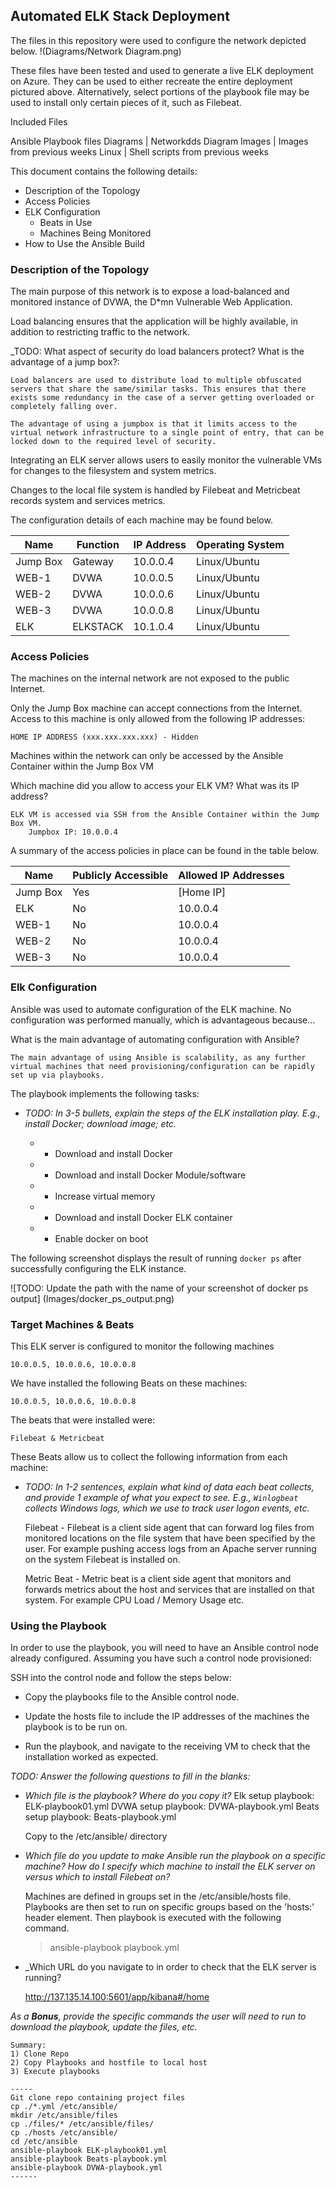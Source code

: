 ## Automated ELK Stack Deployment

The files in this repository were used to configure the network depicted below.
!(Diagrams/Network Diagram.png)

These files have been tested and used to generate a live ELK deployment on Azure. They can be used to either recreate the entire deployment pictured above. Alternatively, select portions of the playbook file may be used to install only certain pieces of it, such as Filebeat.


Included Files

Ansible Playbook files
Diagrams | Networkdds Diagram
Images   | Images from previous weeks
Linux    | Shell scripts from previous weeks


This document contains the following details:

- Description of the Topology
- Access Policies
- ELK Configuration
  - Beats in Use
  - Machines Being Monitored
- How to Use the Ansible Build


### Description of the Topology

The main purpose of this network is to expose a load-balanced and monitored instance of DVWA, the D*mn Vulnerable Web Application.

Load balancing ensures that the application will be highly available, in addition to restricting traffic to the network.

_TODO: What aspect of security do load balancers protect? What is the advantage of a jump box?:

	Load balancers are used to distribute load to multiple obfuscated servers that share the same/similar tasks. This ensures that there exists some redundancy in the case of a server getting overloaded or completely falling over. 

	The advantage of using a jumpbox is that it limits access to the virtual network infrastructure to a single point of entry, that can be locked down to the required level of security. 

Integrating an ELK server allows users to easily monitor the vulnerable VMs for changes to the filesystem and system metrics.

Changes to the local file system is handled by Filebeat and Metricbeat records system and services metrics.  

The configuration details of each machine may be found below.

| Name     | Function | IP Address | Operating System |
|----------|----------|------------|------------------|
| Jump Box | Gateway  | 10.0.0.4   | Linux/Ubuntu     |
| WEB-1    | DVWA     | 10.0.0.5   | Linux/Ubuntu     |
| WEB-2    | DVWA     | 10.0.0.6   | Linux/Ubuntu     |
| WEB-3    | DVWA     | 10.0.0.8   | Linux/Ubuntu     |
| ELK      | ELKSTACK | 10.1.0.4   | Linux/Ubuntu     |

### Access Policies

The machines on the internal network are not exposed to the public Internet. 

Only the Jump Box machine can accept connections from the Internet. Access to this machine is only allowed from the following IP addresses: 
	
	HOME IP ADDRESS (xxx.xxx.xxx.xxx) - Hidden	

Machines within the network can only be accessed by the Ansible Container within the Jump Box VM

Which machine did you allow to access your ELK VM? What was its IP address?

	ELK VM is accessed via SSH from the Ansible Container within the Jump Box VM.
		Jumpbox IP: 10.0.0.4

A summary of the access policies in place can be found in the table below.

| Name     | Publicly Accessible | Allowed IP Addresses |
|----------|---------------------|----------------------|
| Jump Box | Yes                 | [Home IP]            |
| ELK      | No                  | 10.0.0.4             |
| WEB-1    | No                  | 10.0.0.4             |
| WEB-2    | No                  | 10.0.0.4             |
| WEB-3    | No                  | 10.0.0.4             |

### Elk Configuration

Ansible was used to automate configuration of the ELK machine. No configuration was performed manually, which is advantageous because...

What is the main advantage of automating configuration with Ansible?

	The main advantage of using Ansible is scalability, as any further virtual machines that need provisioning/configuration can be rapidly set up via playbooks. 

The playbook implements the following tasks:
- _TODO: In 3-5 bullets, explain the steps of the ELK installation play. E.g., install Docker; download image; etc._
	
	* - Download and install Docker
	* - Download and install Docker Module/software
	* - Increase virtual memory
	* - Download and install Docker ELK container
	* - Enable docker on boot

The following screenshot displays the result of running `docker ps` after successfully configuring the ELK instance.

![TODO: Update the path with the name of your screenshot of docker ps output]
	(Images/docker_ps_output.png)

### Target Machines & Beats
This ELK server is configured to monitor the following machines

	10.0.0.5, 10.0.0.6, 10.0.0.8


We have installed the following Beats on these machines:

	10.0.0.5, 10.0.0.6, 10.0.0.8


The beats that were installed were:
	
	Filebeat & Metricbeat

These Beats allow us to collect the following information from each machine:
- _TODO: In 1-2 sentences, explain what kind of data each beat collects, and provide 1 example of what you expect to see. E.g., `Winlogbeat` collects Windows logs, which we use to track user logon events, etc._
	
	Filebeat - Filebeat is a client side agent that can forward log files from monitored locations on the file system that have been specified by the user. For example pushing access logs from an Apache server running on the system Filebeat is installed on. 

	Metric Beat - Metric beat is a client side agent that monitors and forwards metrics about the host and services that are installed on that system. For example CPU Load / Memory Usage etc. 

### Using the Playbook
In order to use the playbook, you will need to have an Ansible control node already configured. Assuming you have such a control node provisioned: 

SSH into the control node and follow the steps below:

- Copy the playbooks file to the Ansible control node.

- Update the hosts file to include the IP addresses of the machines the playbook is to be run on. 

- Run the playbook, and navigate to the receiving VM to check that the installation worked as expected.

_TODO: Answer the following questions to fill in the blanks:_

- _Which file is the playbook? Where do you copy it?_
	Elk setup playbook: ELK-playbook01.yml 
	DVWA setup playbook: DVWA-playbook.yml
	Beats setup playbook: Beats-playbook.yml

	Copy to the /etc/ansible/ directory

- _Which file do you update to make Ansible run the playbook on a specific machine? How do I specify which machine to install the ELK server on versus which to install Filebeat on?_

	Machines are defined in groups set in the /etc/ansible/hosts file. Playbooks are then set to run on specific groups based on the 'hosts:' header element. Then playbook is executed with the following command.

	>	ansible-playbook playbook.yml 


- _Which URL do you navigate to in order to check that the ELK server is running?
	
	http://137.135.14.100:5601/app/kibana#/home

_As a **Bonus**, provide the specific commands the user will need to run to download the playbook, update the files, etc._

	Summary: 
	1) Clone Repo
	2) Copy Playbooks and hostfile to local host
 	3) Execute playbooks

	-----
	Git clone repo containing project files
	cp ./*.yml /etc/ansible/
	mkdir /etc/ansible/files
	cp ./files/* /etc/ansible/files/
	cp ./hosts /etc/ansible/
	cd /etc/ansible
	ansible-playbook ELK-playbook01.yml
	ansible-playbook Beats-playbook.yml
	ansible-playbook DVWA-playbook.yml
	------
